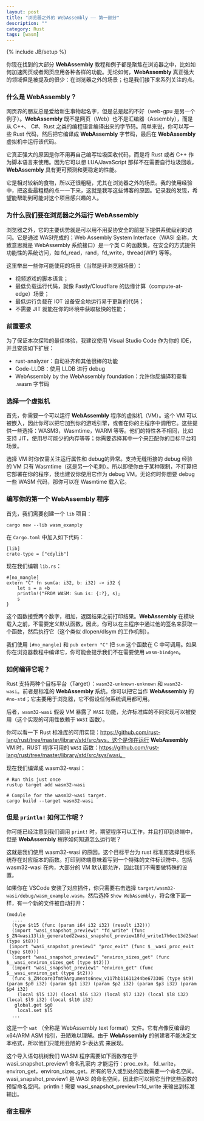 ```yaml
---
layout: post
title: "浏览器之外的 WebAssembly —— 第一部分"
description: ""
category: Rust
tags: [wasm]
---
```

{% include JB/setup %}

你现在找到的大部分 **WebAssembly** 教程和例子都是聚焦在浏览器之中，比如如何加速网页或者网页应用各种各样的功能。无论如何，**WebAssembly** 真正强大的领域但是被提及的很少：在浏览器之外的场景；也是我们接下来系列关注的点。

### 什么是 WebAssembly？

网页界的朋友总是爱给新生事物起名字，但是总是起的不好（web-gpu 是另一个例子）。**WebAssembly** 既不是网页（Web）也不是汇编器（Assembly），而是从 C++、 C#、Rust 之类的编程语言编译出来的字节码。简单来说，你可以写一些 Rust 代码，然后把它编译成 **WebAssembly** 字节码，最后在 **WebAssembly** 虚拟机中运行该代码。

它真正强大的原因是你不用再自己编写垃圾回收代码，而是将 Rust 或者 C++ 作为脚本语言来使用。因为它可以想 LUA/JavaScript 那样不在需要自行垃圾回收，**WebAssembly** 具有更可预测和更稳定的性能。

它是相对较新的食物，所以还很粗糙，尤其在浏览器之外的场景。我的使用经验中，把这些最粗糙的点一一下来，这就是我写这些博客的原因。记录我的发现，希望能帮助到可能对这个项目感兴趣的人。

### 为什么我们要在浏览器之外运行 **WebAssembly**

浏览器之外，它的主要优势就是可以用不用妥协安全的前提下提供系统级别的访问。它是通过 WASI完成的；Web Assembly System Interface（WASI 全称，大致意思就是 WebAssembly 系统接口）是一个类 C 的函数集，在安全的方式提供功能性的系统访问，如 fd_read，rand，fd_write，thread(WIP) 等等。

这里举出一些你可能使用的场景（当然是非浏览器场景）：

- 视频游戏的脚本语言；
- 最低负载运行代码，就像 Fastly/Cloudflare 的边缘计算（compute-at-edge）场景；
- 最低运行负载在 IOT 设备安全地运行易于更新的代码；
- 不需要 JIT 就能在你的环境中获取极快的性能；

### 前置要求

为了保证本次探险的最佳体验，我建议使用 Visual Studio Code 作为你的 IDE，并且安装如下扩展：

- rust-analyzer：自动补齐和其他很棒的功能
- Code-LLDB：使用 LLDB 进行 debug
- WebAssembly by the WebAssembly foundation：允许你反编译和查看 .wasm 字节码

### 选择一个虚拟机

首先，你需要一个可以运行 **WebAssembly** 程序的虚拟机（VM）。这个 VM 可以被嵌入，因此你可以把它加到你的游戏引擎，或者在你的主程序中调用它。这些提供一些选择：WASM3，Wasmtime，WARM 等等。他们的特性各不相同，比如支持 JIT，使用尽可能少的内存等等；你需要选择其中一个来匹配你的目标平台和场景。

选择 VM 时你仅需关注运行属性和 debug的异常。支持无缝衔接的 debug 经验的 VM 只有 Wasmtime（这是另一个毛刺）。所以即使你由于某种限制，不打算把它部署在你的程序，我也建议你使用它作为 debug VM。无论何时你想要 debug 一些 WASM 代码，那你可以在 Wasmtime 载入它。

### 编写你的第一个 WebAssembly 程序

首先，我们需要创建一个 `lib` 项目：

    cargo new --lib wasm_examply

在 `Cargo.toml` 中加入如下代码：

    [lib]
    crate-type = ["cdylib"]

现在我们编辑 `lib.rs`：

    #[no_mangle]
    extern "C" fn sum(a: i32, b: i32) -> i32 {
        let s = a +b
        println!("FROM WASM: Sum is: {:?}, s);
        s
    }

这个函数接受两个数字，相加，返回结果之前打印结果。**WebAssembly** 在模块载入之前，不需要定义默认函数，因此，你可以在主程序中通过他的签名来获取一个函数，然后执行它（这个类似 dlopen/dlsym 的工作机制）。

我们使用 `[#no_mangle]` 和 `pub extern "C"` 把 `sum` 这个函数在 C 中可调用。如果你在浏览器教程中编译它，你可能会提示我们不在需要使用 `wasm-bindgen`。

### 如何编译它呢？

Rust 支持两种个目标平台（Target）：`wasm32-unknown-unknown` 和 `wasm32-wasi`。前者是标准的 **WebAssembly** 系统。你可以把它当作 **WebAssembly** 的 `#no-std`；它主要用于浏览器，它不假设任何系统调用都可用。

后者，`wasm32-wasi` 假设 VM 暴露了 `WASI` 功能，允许标准库的不同实现可以被使用（这个实现的可用性依赖于 `WASI` 函数）。

你可以看一下 Rust 标准库的可用实现：https://github.com/rust-lang/rust/tree/master/library/std/src/sys。这个是你在运行 **WebAssembly** VM 时，RUST 程序可用的 `WASI` 函数：https://github.com/rust-lang/rust/tree/master/library/std/src/sys/wasi。

现在我们编译成 wasm32-wasi：

    # Run this just once
    rustup target add wasm32-wasi

    # Compile for the wasm32-wasi target.
    cargo build --target wasm32-wasi

### 但是 `println!` 如何工作呢？

你可能已经注意到我们调用 `print!` 时，期望程序可以工作，并且打印到终端中，但是 **WebAssembly** 程序如何知道怎么运行呢？

这就是我们使用 wasm32-wasi 的原因。这个目标平台为 rust 标准库选择目标系统存在对应版本的函数。打印到终端意味着写到一个特殊的文件标识符中。包括 wasm32-wasi 在内，大部分的 VM 默认都允许，因此我们不需要做特殊的设置。

如果你在 VSCode 安装了对应插件，你只需要右击选择 `target/wasm32-wasi/debug/wasm_example.wasm`，然后选择 `Show WebAssembly`，将会像下面一样，有一个新的文件被自动打开：

    (module
      ....
      (type $t15 (func (param i64 i32 i32) (result i32)))
      (import "wasi_snapshot_preview1" "fd_write" (func $_ZN4wasi13lib_generated22wasi_snapshot_preview18fd_write17h6ec13d25aa9fb6acE (type $t8)))
     (import "wasi_snapshot_preview1" "proc_exit" (func $__wasi_proc_exit (type $t0)))
      (import "wasi_snapshot_preview1" "environ_sizes_get" (func $__wasi_environ_sizes_get (type $t2)))
      (import "wasi_snapshot_preview1" "environ_get" (func $__wasi_environ_get (type $t2)))
      (func $_ZN4core3fmt9Arguments6new_v117hb11611244be67330E (type $t9) (param $p0 i32) (param $p1 i32) (param $p2 i32) (param $p3 i32) (param $p4 i32)
        (local $l5 i32) (local $l6 i32) (local $l7 i32) (local $l8 i32) (local $l9 i32) (local $l10 i32)
       global.get $g0
        local.set $l5
      ...

这是一个 `wat` （全称是 WebAssembly text format）文件。它有点像反编译的 x64/ARM ASM 指引，丑陋难以理解。由于 **WebAssembly** 的创建者不能决定文本格式，所以他们只能用丑陋的 S-表达式 来展现。

这个导入语句桃树我们 WASM 程序需要如下函数存在于 wasi_snapshot_preview1 命名孔家内 才能运行：proc_exit， fd_write，environ_get，environ_sizes_get。所有的导入或到处的函数需要一个命名空间。wasi_snapshot_preview1 是 WASI 的命名空间，因此你可以把它当作这些函数的预留命名空间。println！需要 wasi_snapshot_preview1::fd_write 来输出到标准输出。

### 宿主程序

